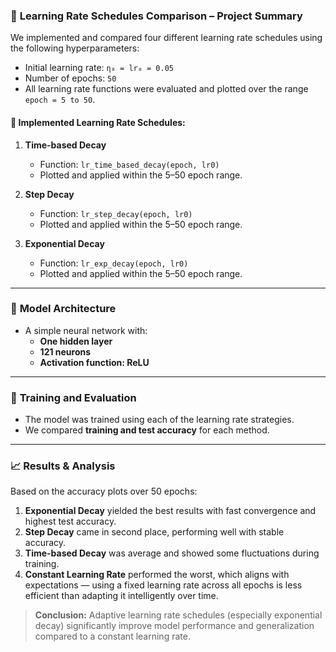 

### 📘 **Learning Rate Schedules Comparison – Project Summary**

We implemented and compared four different learning rate schedules using the following hyperparameters:

- Initial learning rate: `η₀ = lr₀ = 0.05`
- Number of epochs: `50`
- All learning rate functions were evaluated and plotted over the range `epoch = 5 to 50`.

#### 🔧 Implemented Learning Rate Schedules:

1. **Time-based Decay**  
   - Function: `lr_time_based_decay(epoch, lr0)`  
   - Plotted and applied within the 5–50 epoch range.

2. **Step Decay**  
   - Function: `lr_step_decay(epoch, lr0)`  
   - Plotted and applied within the 5–50 epoch range.

3. **Exponential Decay**  
   - Function: `lr_exp_decay(epoch, lr0)`  
   - Plotted and applied within the 5–50 epoch range.

---

### 🧠 **Model Architecture**

- A simple neural network with:
  - **One hidden layer**
  - **121 neurons**
  - **Activation function: ReLU**

---

### 🏁 **Training and Evaluation**

- The model was trained using each of the learning rate strategies.
- We compared **training and test accuracy** for each method.

---

### 📈 **Results & Analysis**

Based on the accuracy plots over 50 epochs:

1. **Exponential Decay** yielded the best results with fast convergence and highest test accuracy.
2. **Step Decay** came in second place, performing well with stable accuracy.
3. **Time-based Decay** was average and showed some fluctuations during training.
4. **Constant Learning Rate** performed the worst, which aligns with expectations — using a fixed learning rate across all epochs is less efficient than adapting it intelligently over time.

> **Conclusion:** Adaptive learning rate schedules (especially exponential decay) significantly improve model performance and generalization compared to a constant learning rate.

